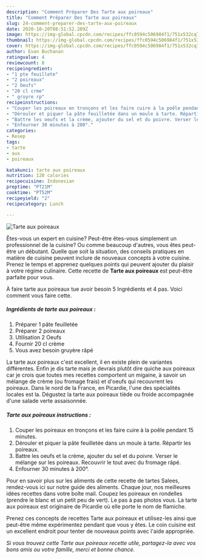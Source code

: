 ```yaml
---
description: "Comment Préparer Des Tarte aux poireaux"
title: "Comment Préparer Des Tarte aux poireaux"
slug: 24-comment-preparer-des-tarte-aux-poireaux
date: 2020-10-20T08:51:52.209Z
image: https://img-global.cpcdn.com/recipes/ffc0594c506984f1/751x532cq70/tarte-aux-poireaux-photo-principale-de-la-recette.jpg
thumbnail: https://img-global.cpcdn.com/recipes/ffc0594c506984f1/751x532cq70/tarte-aux-poireaux-photo-principale-de-la-recette.jpg
cover: https://img-global.cpcdn.com/recipes/ffc0594c506984f1/751x532cq70/tarte-aux-poireaux-photo-principale-de-la-recette.jpg
author: Evan Buchanan
ratingvalue: 4
reviewcount: 8
recipeingredient:
- "1 pte feuillete"
- "2 poireaux"
- "2 Oeufs"
- "20 cl crme"
- " gruyre rp"
recipeinstructions:
- "Couper les poireaux en tronçons et les faire cuire à la poêle pendant 15 minutes."
- "Dérouler et piquer la pâte feuilletée dans un moule à tarte. Répartir les poireaux."
- "Battre les oeufs et la crème, ajouter du sel et du poivre. Verser le mélange sur les poireaux. Recouvrir le tout avec du fromage râpé."
- "Enfourner 30 minutes à 200°."
categories:
- Resep
tags:
- tarte
- aux
- poireaux

katakunci: tarte aux poireaux 
nutrition: 120 calories
recipecuisine: Indonesian
preptime: "PT21M"
cooktime: "PT52M"
recipeyield: "2"
recipecategory: Lunch

---
```



![Tarte aux poireaux](https://img-global.cpcdn.com/recipes/ffc0594c506984f1/751x532cq70/tarte-aux-poireaux-photo-principale-de-la-recette.jpg)

Êtes-vous un expert en cuisine? Peut-être êtes-vous simplement un professionnel de la cuisine? Ou comme beaucoup d'autres, vous êtes peut-être un débutant. Quelle que soit la situation, des conseils pratiques en matière de cuisine peuvent inclure de nouveaux concepts à votre cuisine. Prenez le temps et apprenez quelques points qui peuvent ajouter du plaisir à votre régime culinaire. Cette recette de <strong> Tarte aux poireaux </strong> est peut-être parfaite pour vous.

<!--inarticleads1-->

À faire tarte aux poireaux tue avoir besoin 5 Ingrédients et 4 pas. Voici comment vous faire cette.

##### Ingrédients de tarte aux poireaux :

1. Préparer 1 pâte feuilletée
1. Préparer 2 poireaux
1. Utilisation 2 Oeufs
1. Fournir 20 cl crème
1. Vous avez besoin  gruyère râpé


La tarte aux poireaux c&#39;est excellent, il en existe plein de variantes différentes. Enfin je dis tarte mais je devrais plutôt dire quiche aux poireaux car je crois que toutes mes recettes comportent un migaine, à savoir un mélange de crème (ou fromage frais) et d&#39;oeufs qui recouvrent les poireaux. Dans le nord de la France, en Picardie, l&#39;une des spécialités locales est la. Dégustez la tarte aux poireaux tiède ou froide accompagnée d&#39;une salade verte assaisonnée. 

<!--inarticleads2-->

##### Tarte aux poireaux instructions :

1. Couper les poireaux en tronçons et les faire cuire à la poêle pendant 15 minutes.
1. Dérouler et piquer la pâte feuilletée dans un moule à tarte. Répartir les poireaux.
1. Battre les oeufs et la crème, ajouter du sel et du poivre. Verser le mélange sur les poireaux. Recouvrir le tout avec du fromage râpé.
1. Enfourner 30 minutes à 200°.


Pour en savoir plus sur les aliments de cette recette de tartes Salees, rendez-vous ici sur notre guide des aliments. Chaque jour, nos meilleures idées recettes dans votre boîte mail. Coupez les poireaux en rondelles (prendre le blanc et un petit peu de vert). Le pas à pas photos vous. La tarte aux poireaux est originaire de Picardie où elle porte le nom de flamiche. 

<!--inarticleads1-->

<p>
Prenez ces concepts de recettes Tarte aux poireaux et utilisez-les ainsi que peut-être même expérimentez pendant que vous y êtes. Le coin cuisine est un excellent endroit pour tenter de nouveaux points avec l'aide appropriée.
</p>

<p>
<i>Si vous trouvez cette Tarte aux poireaux recette utile, partagez-la avec vos bons amis ou votre famille, merci et bonne chance.</i>
</p>
